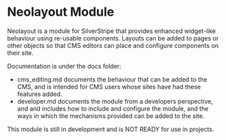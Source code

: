 Neolayout Module
================

Neolayout is a module for SilverStripe that provides enhanced widget-like behaviour using re-usable components. Layouts can be added to pages or other objects so that CMS editors can place and configure components on their site.

Documentation is under the docs folder:

 *  cms_editing.md documents the behaviour that can be added to the CMS, and
    is intended for CMS users whose sites have had these features added.
 *  developer.md documents the module from a developers perspective, and
    and includes how to include and configure the module, and the ways in
    which the mechanisms provided can be added to the site.

This module is still in development and is NOT READY for use in projects.